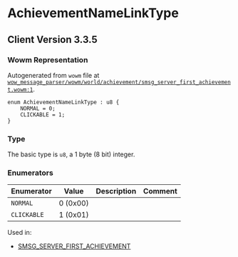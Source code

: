 # AchievementNameLinkType

## Client Version 3.3.5

### Wowm Representation

Autogenerated from `wowm` file at [`wow_message_parser/wowm/world/achievement/smsg_server_first_achievement.wowm:1`](https://github.com/gtker/wow_messages/tree/main/wow_message_parser/wowm/world/achievement/smsg_server_first_achievement.wowm#L1).

```rust,ignore
enum AchievementNameLinkType : u8 {
    NORMAL = 0;
    CLICKABLE = 1;
}
```
### Type
The basic type is `u8`, a 1 byte (8 bit) integer.
### Enumerators
| Enumerator | Value  | Description | Comment |
| --------- | -------- | ----------- | ------- |
| `NORMAL` | 0 (0x00) |  |  |
| `CLICKABLE` | 1 (0x01) |  |  |

Used in:
* [SMSG_SERVER_FIRST_ACHIEVEMENT](smsg_server_first_achievement.md)

